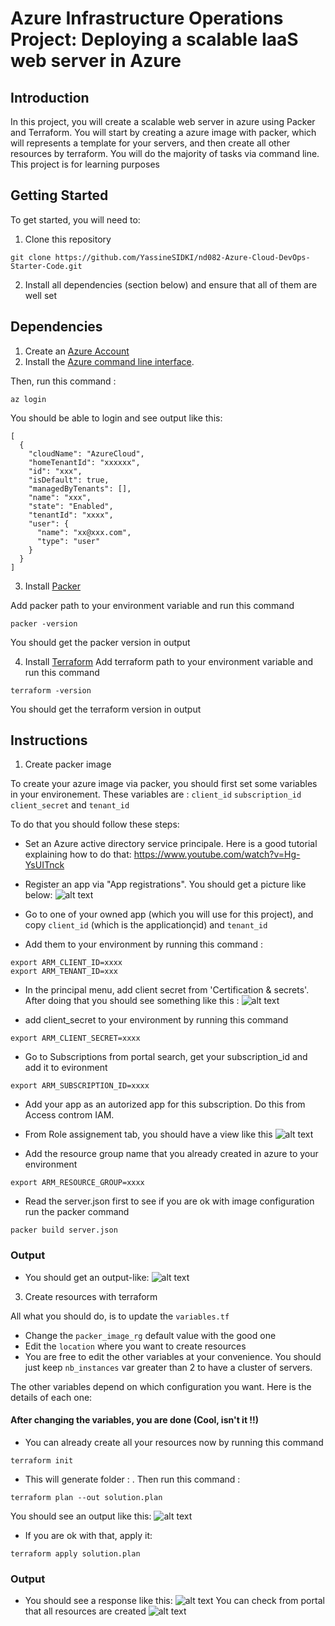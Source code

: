 # Azure Infrastructure Operations Project: Deploying a scalable IaaS web server in Azure

## Introduction

In this project, you will create a scalable web server in azure using Packer and Terraform.
You will start by creating a azure image with packer, which will represents a template for your servers, and then create all other resources by terraform.
You will do the majority of tasks via command line.
This project is for learning purposes

## Getting Started

To get started, you will need to:

1. Clone this repository

```
git clone https://github.com/YassineSIDKI/nd082-Azure-Cloud-DevOps-Starter-Code.git
```

2. Install all dependencies (section below) and ensure that all of them are well set

## Dependencies

1. Create an [Azure Account](https://portal.azure.com)
2. Install the [Azure command line interface](https://docs.microsoft.com/en-us/cli/azure/install-azure-cli?view=azure-cli-latest).

Then, run this command :

```
az login
```

You should be able to login and see output like this:

```
[
  {
    "cloudName": "AzureCloud",
    "homeTenantId": "xxxxxx",
    "id": "xxx",
    "isDefault": true,
    "managedByTenants": [],
    "name": "xxx",
    "state": "Enabled",
    "tenantId": "xxxx",
    "user": {
      "name": "xx@xxx.com",
      "type": "user"
    }
  }
]
```

3. Install [Packer](https://www.packer.io/downloads)

Add packer path to your environment variable and run this command

```
packer -version
```

You should get the packer version in output

4. Install [Terraform](https://www.terraform.io/downloads.html)
   Add terraform path to your environment variable and run this command

```
terraform -version
```

You should get the terraform version in output

## Instructions

1. Create packer image

To create your azure image via packer, you should first set some variables in your environement.
These variables are : `client_id` `subscription_id` `client_secret` and `tenant_id`

To do that you should follow these steps:

- Set an Azure active directory service principale. Here is a good tutorial explaining how to do that: https://www.youtube.com/watch?v=Hg-YsUITnck
- Register an app via "App registrations". You should get a picture like below:
  ![alt text]()

- Go to one of your owned app (which you will use for this project), and copy `client_id` (which is the applicationçid) and `tenant_id`
- Add them to your environment by running this command :

```
export ARM_CLIENT_ID=xxxx
export ARM_TENANT_ID=xxx
```

- In the principal menu, add client secret from 'Certification & secrets'. After doing that you should see something like this :
  ![alt text]()

- add client_secret to your environment by running this command

```
export ARM_CLIENT_SECRET=xxxx
```

- Go to Subscriptions from portal search, get your subscription_id and add it to evironment

```
export ARM_SUBSCRIPTION_ID=xxxx
```

- Add your app as an autorized app for this subscription. Do this from Access controm IAM.
- From Role assignement tab, you should have a view like this
  ![alt text]()

- Add the resource group name that you already created in azure to your environment

```
export ARM_RESOURCE_GROUP=xxxx
```

- Read the server.json first to see if you are ok with image configuration run the packer command

```
packer build server.json
```

### Output

- You should get an output-like:
  ![alt text]()

3. Create resources with terraform

All what you should do, is to update the `variables.tf`

- Change the `packer_image_rg` default value with the good one
- Edit the `location` where you want to create resources
- You are free to edit the other variables at your convenience. You should just keep `nb_instances` var greater than 2 to have a cluster of servers.

The other variables depend on which configuration you want. Here is the details of each one:

#### After changing the variables, you are done (Cool, isn't it !!)

- You can already create all your resources now by running this command

```
terraform init
```

- This will generate folder : . Then run this command :

```
terraform plan --out solution.plan
```

You should see an output like this:
![alt text]()

- If you are ok with that, apply it:

```
terraform apply solution.plan
```

### Output

- You should see a response like this:
  ![alt text]()
  You can check from portal that all resources are created
  ![alt text]()
